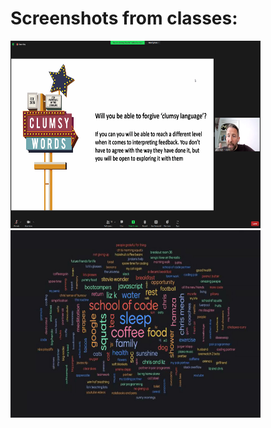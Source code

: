 <p align='center'>

<h1>Screenshots from classes:</h1>


<img width=400 height=300 src='https://github.com/Lucy-de-Rojas/school-of-code-SCREENSHOTS/blob/main/DAY4/clumsyWords.jpg'/>



<img width=400 height=300 src='https://github.com/Lucy-de-Rojas/school-of-code-SCREENSHOTS/blob/main/DAY4/28April.jpg'/>

</p>